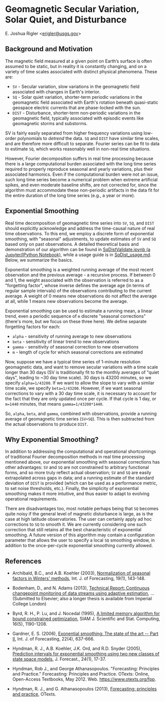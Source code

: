 Geomagnetic Secular Variation, Solar Quiet, and Disturbance
===========================================================

E. Joshua Rigler &lt;[erigler@usgs.gov](mailto:erigler@usgs.gov)&gt;


## Background and Motivation

The magnetic field measured at a given point on Earth’s surface is often
assumed to be static, but in reality it is constantly changing, and on a
variety of time scales associated with distinct physical phenomena. These are:

- `SV` - Secular variation, slow variations in the geomagnetic field associated
  with changes in Earth's interior.
- `SQ` - Solar quiet variation, shorter-term periodic variations in the
  geomagnetic field associated with Earth's rotation beneath quasi-static
  geospace electric currents that are phase-locked with the sun.
- `DIST` - Disturbance, shorter-term non-periodic variations in the geomagnetic
  field, typically associated with episodic events like geomagnetic storms and
  substorms.

SV is fairly easily separated from higher frequency variations using low-order
polynomials to *detrend* the data. `SQ` and `DIST` have similar time scales, and
are therefore more difficult to separate. Fourier series can be fit to data to
estimate `SQ`, which works reasonably well in non-real time situations.

However, Fourier decomposition suffers in real time processing because there is
a large computational burden associated with the long time series required to
properly reproduce seasonal and yearly variations, plus their associated
harmonics. Even if the computational burden were not an issue, such long time
series become a numerical problem when extreme artificial spikes, and even
moderate baseline shifts, are not corrected for, since the algorithm must
accommodate these non-periodic artifacts in the data fit for the entire duration
of the long time series (e.g., a year or more).


## Exponential Smoothing

Real time decomposition of geomagnetic time series into `SV`, `SQ`, and `DIST`
should explicitly acknowledge and address the time-causal nature of real time
observations. To this end, we employ a discrete form of exponential smoothing,
with "seasonal" adjustments, to update estimates of `SV` and `SQ` based only on
past observations. A detailed theoretical basis and demonstration of our
algorithm can be found in [SqDistValidate.ipynb (a Jupyter/IPython
Notebook)](SqDistValidate.ipynb), while a usage guide is in
[SqDist_usage.md](SqDist_usage.md). Below, we summarize the basics.

Exponential smoothing is a weighted running average of the most recent
observation and the previous average - a recursive process. If between 0 and 1,
the weight associated with the observation is referred to as a "forgetting
factor", whose inverse defines the average age (in terms of regular sample
intervals) of the observations contributing to the current average. A weight of
0 means new observations do not affect the average at all, while 1 means new
observations become the average.

Exponential smoothing can be used to estimate a running mean, a linear trend,
even a periodic sequence of `m` discrete "seasonal corrections" (there's more,
but we focus on these three here). We define separate forgetting factors for
each:

- `alpha` - sensitivity of running average to new observations
- `beta` - sensitivity of linear trend to new observations
- `gamma` - sensitivity of seasonal correction to new observations
- `m` - length of cycle for which seasonal corrections are estimated

Now, suppose we have a typical time series of 1-minute resolution geomagnetic
data, and want to remove secular variations with a time scale longer than 30
days (SV is traditionally fit to the monthly averages of "quiet days", leading
to ~30 day time scale). 30 days is 43200 minutes, so we specify `alpha=1/43200`.
If we want to allow the slope to vary with a similar time scale, we specify
`beta=1/43200`. However, if we want seasonal corrections to vary with a 30 day
time scale, it is necessary to account for the fact that they are only updated
once per cycle. If that cycle is 1 day, or `m=1440` minutes, that means
`gamma=1/43200*1440`.

So, `alpha`, `beta`, and `gamma`, combined with observations, provide a running average of geomagnetic time series (`SV+SQ`). This is then subtracted from the actual observations to produce `DIST`.

## Why Exponential Smoothing?

In addition to addressing the computational and operational shortcomings of
traditional Fourier decomposition methods in real time processing mentioned
above, our exponential smoothing with seasonal corrections has other advantages:
`SV` and `SQ` are not constrained to arbitrary functional forms, and so more
truly reflect actual observation; `SV` and `SQ` are easily extrapolated across
gaps in data; and a running estimate of the standard deviation of `DIST` is
provided (which can be used as a performance metric, to set noise thresholds,
etc.). Finally, the simplicity of exponential smoothing makes it more intuitive,
and thus easier to adapt to evolving operational requirements.

There are disadvantages too, most notable perhaps being that `SQ` becomes quite
noisy if the general level of magnetic disturbance is large, as is the case at
high latitude observatories. The user can certainly apply ad hoc corrections to
`SQ` to smooth it. We are currently considering one such correction that still
retains all the best characteristic of exponential smoothing. A future version
of this algorithm may contain a configuration parameter that allows the user to
specify a local `SQ` smoothing window, in addition to the once-per-cycle
exponential smoothing currently allowed.


## References

 - Archibald, B.C., and A.B. Koehler (2003), [Normalization of seasonal
   factors in Winters'
   methods](http://www.sciencedirect.com/science/article/pii/S0169207001001170),
   Int. J. of Forecasting, 19(1), 143-148.

 - Bodenham, D., and N. Adams (2013), [Technical Report: Continuous changepoint
   monitoring of data streams using
   adaptive estimation](http://wwwf.imperial.ac.uk/~dab10/techreport.pdf), ...
   (Submitted to Elsevier; also a longer thesis is available from Imperial
   College London)

 - Byrd, R. H., P. Lu, and J. Nocedal (1995), [A limited memory algorithm for
   bound constrained
   optimization](http://epubs.siam.org/doi/abs/10.1137/0916069), SIAM J.
   Scientific and Stat. Computing, 16(5), 1190-1208.

 - Gardner, E. S. (2006), [Exonential smoothing: The state of the art --
   Part II](http://www.sciencedirect.com/science/article/pii/S0169207006000392),
   Int. J. of Forecasting, 22(4), 637-666.

 - Hyndman, R. J., A.B. Koehler, J.K. Ord, and R.D. Snyder (2005), [Prediction
   intervals for exponential smoothing using two new classes of state space
   models](http://onlinelibrary.wiley.com/doi/10.1002/for.938/abstract), J.
   Forecast., 24(1), 17-37.

 - Hyndman, Rob J., and George Athana­sopou­los. "Forecasting: Principles and
   Practice." Forecasting: Principles and Practice. OTexts: Online,
   Open-Access Textbooks, May 2012. Web. <https://www.otexts.org/fpp>.

 - Hyndman, R. J., and G. Athanasopoulos (2013), [Forecasting: principles and
   practice](https://www.otexts.org/fpp), OTexts.
